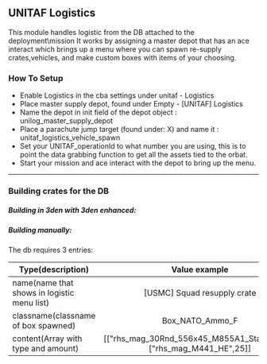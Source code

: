 ## UNITAF Logistics

This module handles logistic from the DB attached to the deployment\mission
It works by assigning a master depot that has an ace interact which brings up a menu where you can spawn re-supply crates,vehicles, and make custom boxes with items of your choosing.

### How To Setup
+ Enable Logistics in the cba settings under unitaf - Logistics
+ Place master supply depot, found under Empty - [UNITAF] Logistics
+ Name the depot in init field of the depot object : unilog_master_supply_depot
+ Place a parachute jump target (found under: X) and name it : unitaf_logistics_vehicle_spawn 
+ Set your UNITAF_operationId to what number you are using, this is to point the data grabbing function to get all the assets tied to the orbat.
+ Start your mission and ace interact with the depot to bring up the menu.
***
### Building crates for the DB

##### Building in 3den with 3den enhanced:


##### Building manually:

The db requires 3 entries:

| Type(description)  | Value example |
| ------------- |:-------------:|
| name(name that shows in logistic menu list)| [USMC] Squad resupply crate           |
| classname(classname of box spawned)        | Box_NATO_Ammo_F     |
| content(Array with type and amount)        |[["rhs_mag_30Rnd_556x45_M855A1_Stanag",50],["rhs_mag_M441_HE",25]]|

